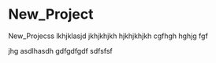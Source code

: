 # New_Project
New_Projecss
lkhjklasjd
jkhjkhjkh
hjkhjkhjkh
cgfhgh
hghjg
fgf

jhg
asdlhasdh
gdfgdfgdf
sdfsfsf
